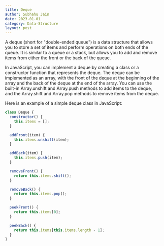 ```yaml
---
title: Deque
author: Subhahu Jain
date: 2023-01-01
category: Data-Structure
layout: post
---
```


A deque (short for "double-ended queue") is a data structure that allows you to store a set of items and perform operations on both ends of the queue. It is similar to a queue or a stack, but allows you to add and remove items from either the front or the back of the queue.

In JavaScript, you can implement a deque by creating a class or a constructor function that represents the deque. The deque can be implemented as an array, with the front of the deque at the beginning of the array and the back of the deque at the end of the array. You can use the built-in Array.unshift and Array.push methods to add items to the deque, and the Array.shift and Array.pop methods to remove items from the deque.

Here is an example of a simple deque class in JavaScript:

```js
class Deque {
  constructor() {
    this.items = [];
  }

  addFront(item) {
    this.items.unshift(item);
  }

  addBack(item) {
    this.items.push(item);
  }

  removeFront() {
    return this.items.shift();
  }

  removeBack() {
    return this.items.pop();
  }

  peekFront() {
    return this.items[0];
  }

  peekBack() {
    return this.items[this.items.length - 1];
  }
}
```


